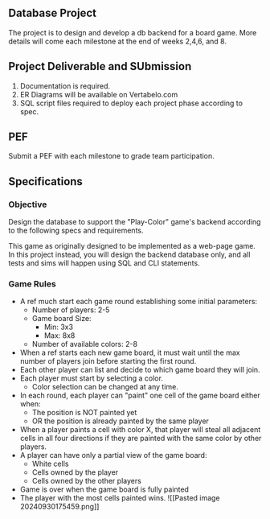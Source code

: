 ## Database Project
The project is to design and develop a db backend for a board game. More details will come each milestone at the end of weeks 2,4,6, and 8.

## Project Deliverable and SUbmission
1. Documentation is required.
2. ER Diagrams will be available on Vertabelo.com
3. SQL script files required to deploy each project phase according to spec.

## PEF
Submit a PEF with each milestone to grade team participation.

## Specifications
### Objective
Design the database to support the "Play-Color" game's backend according to the following specs and requirements.

This game as originally designed to be implemented as a web-page game. In this project instead, you will design the backend database only, and all tests and sims will happen using SQL and CLI statements.

### Game Rules
- A ref much start each game round establishing some initial parameters:
	- Number of players: 2-5
	- Game board Size: 
		- Min: 3x3
		- Max: 8x8
	- Number of available colors: 2-8
- When a ref starts each new game board, it must wait until the max number of players join before starting the first round.
- Each other player can list and decide to which game board they will join.
- Each player must start by selecting a color.
	- Color selection can be changed at any time.
- In each round, each player can "paint" one cell of the game board either when:
	- The position is NOT painted yet
	- OR the position is already painted by the same player
- When a player paints a cell with color X, that player will steal all adjacent cells in all four directions if they are painted with the same color by other players.
- A player can have only a partial view of the game board:
	- White cells
	- Cells owned by the player
	- Cells owned by the other players
- Game is over when the game board is fully painted
- The player with the most cells painted wins.
![[Pasted image 20240930175459.png]]